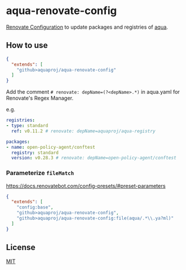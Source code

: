 # aqua-renovate-config

[Renovate Configuration](https://docs.renovatebot.com/config-presets/) to update packages and registries of [aqua](https://github.com/aquaproj/aqua).

## How to use

```json
{
  "extends": [
    "github>aquaproj/aqua-renovate-config"
  ]
}
```

Add the comment `# renovate: depName=(?<depName>.*)` in aqua.yaml for Renovate's Regex Manager.

e.g.

```yaml
registries:
- type: standard
  ref: v0.11.2 # renovate: depName=aquaproj/aqua-registry

packages:
- name: open-policy-agent/conftest
  registry: standard
  version: v0.28.3 # renovate: depName=open-policy-agent/conftest
```

### Parameterize `fileMatch`

https://docs.renovatebot.com/config-presets/#preset-parameters

```json
{
  "extends": [
    "config:base",
    "github>aquaproj/aqua-renovate-config",
    "github>aquaproj/aqua-renovate-config:file(aqua/.*\\.ya?ml)"
  ]
}
```

## License

[MIT](LICENSE)
